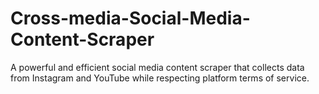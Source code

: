 # Cross-media-Social-Media-Content-Scraper
A powerful and efficient social media content scraper that collects data from Instagram and YouTube while respecting platform terms of service.
